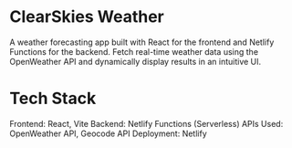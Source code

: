 # ClearSkies Weather

A weather forecasting app built with React for the frontend and Netlify Functions for the backend. Fetch real-time weather data using the OpenWeather API and dynamically display results in an intuitive UI.


# Tech Stack
Frontend: React, Vite
Backend: Netlify Functions (Serverless)
APIs Used: OpenWeather API, Geocode API
Deployment: Netlify
